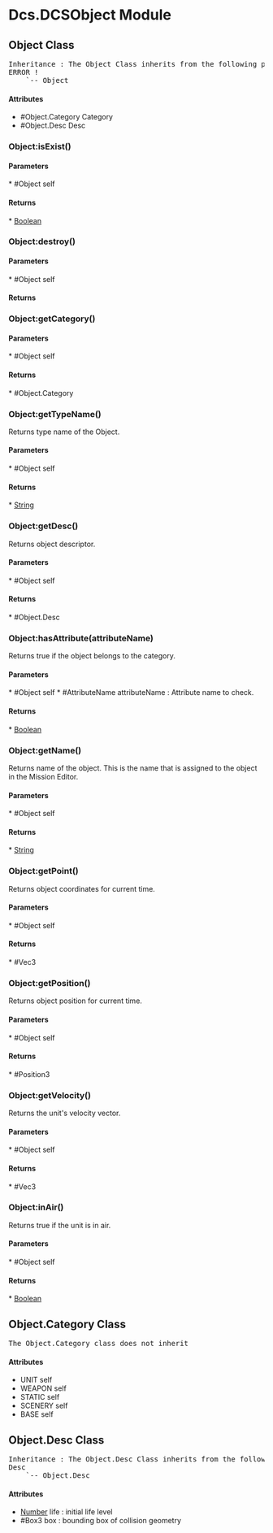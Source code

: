# Dcs.DCSObject Module


## Object Class
<pre>
Inheritance : The Object Class inherits from the following parents :
ERROR !
	`-- Object
</pre>
<h4> Attributes </h4>

* #Object.Category Category
* #Object.Desc Desc


### Object:isExist()

<h4> Parameters </h4>
* #Object self

<h4> Returns </h4>
* <u>Boolean</u> 


### Object:destroy()

<h4> Parameters </h4>
* #Object self

<h4> Returns </h4>

### Object:getCategory()

<h4> Parameters </h4>
* #Object self

<h4> Returns </h4>
* #Object.Category 


### Object:getTypeName()
Returns type name of the Object.

<h4> Parameters </h4>
* #Object self

<h4> Returns </h4>
* <u>String</u> 


### Object:getDesc()
Returns object descriptor.

<h4> Parameters </h4>
* #Object self

<h4> Returns </h4>
* #Object.Desc 


### Object:hasAttribute(attributeName)
Returns true if the object belongs to the category.

<h4> Parameters </h4>
* #Object self
* #AttributeName attributeName : Attribute name to check.

<h4> Returns </h4>
* <u>Boolean</u> 


### Object:getName()
Returns name of the object. This is the name that is assigned to the object in the Mission Editor.

<h4> Parameters </h4>
* #Object self

<h4> Returns </h4>
* <u>String</u> 


### Object:getPoint()
Returns object coordinates for current time.

<h4> Parameters </h4>
* #Object self

<h4> Returns </h4>
* #Vec3 


### Object:getPosition()
Returns object position for current time.

<h4> Parameters </h4>
* #Object self

<h4> Returns </h4>
* #Position3 


### Object:getVelocity()
Returns the unit's velocity vector.

<h4> Parameters </h4>
* #Object self

<h4> Returns </h4>
* #Vec3 


### Object:inAir()
Returns true if the unit is in air.

<h4> Parameters </h4>
* #Object self

<h4> Returns </h4>
* <u>Boolean</u> 


## Object.Category Class
<pre>
The Object.Category class does not inherit
</pre>
<h4> Attributes </h4>

* UNIT self
* WEAPON self
* STATIC self
* SCENERY self
* BASE self


## Object.Desc Class
<pre>
Inheritance : The Object.Desc Class inherits from the following parents :
Desc
	`-- Object.Desc
</pre>
<h4> Attributes </h4>

* <u>Number</u> life : initial life level
* #Box3 box : bounding box of collision geometry


